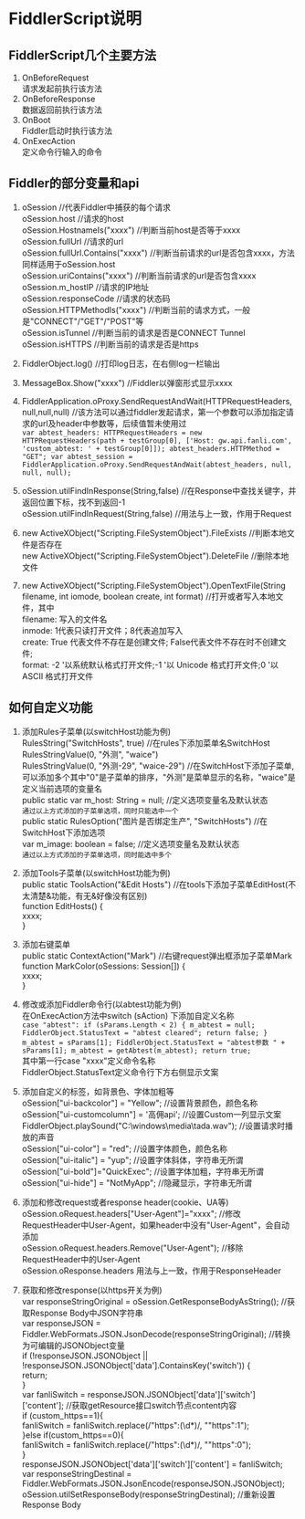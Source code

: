 # FiddlerScript说明
## FiddlerScript几个主要方法
1. OnBeforeRequest<br>
请求发起前执行该方法
2. OnBeforeResponse<br>
数据返回前执行该方法
3. OnBoot<br>
Fiddler启动时执行该方法
4. OnExecAction<br>
定义命令行输入的命令

## Fiddler的部分变量和api
1. oSession //代表Fiddler中捕获的每个请求<br>
oSession.host //请求的host<br>
oSession.HostnameIs("xxxx") //判断当前host是否等于xxxx<br>
oSession.fullUrl //请求的url<br>
oSession.fullUrl.Contains("xxxx") //判断当前请求的url是否包含xxxx，方法同样适用于oSession.host<br>
oSession.uriContains("xxxx") //判断当前请求的url是否包含xxxx<br>
oSession.m_hostIP //请求的IP地址<br>
oSession.responseCode //请求的状态码<br>
oSession.HTTPMethodIs("xxxx") //判断当前的请求方式，一般是"CONNECT"/"GET"/"POST"等<br>
oSession.isTunnel //判断当前的请求是否是CONNECT Tunnel<br>
oSession.isHTTPS //判断当前的请求是否是https

2. FiddlerObject.log() //打印log日志，在右侧log一栏输出

3. MessageBox.Show("xxxx") //Fiddler以弹窗形式显示xxxx

4. FiddlerApplication.oProxy.SendRequestAndWait(HTTPRequestHeaders,null,null,null) //该方法可以通过fiddler发起请求，第一个参数可以添加指定请求的url及header中参数等，后续值暂未使用过<br>
`var abtest_headers: HTTPRequestHeaders = new HTTPRequestHeaders(path + testGroup[0], ['Host: gw.api.fanli.com', 'custom_abtest: ' + testGroup[0]]);
abtest_headers.HTTPMethod = "GET";
var abtest_session = FiddlerApplication.oProxy.SendRequestAndWait(abtest_headers, null, null, null);`

5. oSession.utilFindInResponse(String,false) //在Response中查找关键字，并返回位置下标，找不到返回-1<br>
oSession.utilFindInRequest(String,false) //用法与上一致，作用于Request

6. new ActiveXObject("Scripting.FileSystemObject").FileExists //判断本地文件是否存在<br>
new ActiveXObject("Scripting.FileSystemObject").DeleteFile //删除本地文件

7. new ActiveXObject("Scripting.FileSystemObject").OpenTextFile(String filename, int iomode, boolean create, int format) //打开或者写入本地文件，其中<br>
filename: 写入的文件名<br>
inmode: 1代表只读打开文件；8代表追加写入<br>
create: True 代表文件不存在是创建文件; False代表文件不存在时不创建文件;<br>
format: -2 '以系统默认格式打开文件;-1 '以 Unicode 格式打开文件;0 '以 ASCII 格式打开文件

## 如何自定义功能
1. 添加Rules子菜单(以switchHost功能为例)<br>
RulesString("SwitchHosts", true) //在rules下添加菜单名SwitchHost<br>
RulesStringValue(0, "外测", "waice")<br>
RulesStringValue(0, "外测-29", "waice-29") //在SwitchHost下添加子菜单,可以添加多个其中"0"是子菜单的排序，"外测"是菜单显示的名称，"waice"是定义当前选项的变量名<br>
public static var m_host: String = null; //定义选项变量名及默认状态<br>
`通过以上方式添加的子菜单选项，同时只能选中一个`<br>
public static RulesOption("图片是否绑定生产", "SwitchHosts") //在SwitchHost下添加选项<br>
var m_image: boolean = false; //定义选项变量名及默认状态<br>
`通过以上方式添加的子菜单选项，同时能选中多个`

2. 添加Tools子菜单(以switchHost功能为例)<br>
public static ToolsAction("&Edit Hosts") //在tools下添加子菜单EditHost(不太清楚&功能，有无&好像没有区别)<br>
function EditHosts() {<br>
  xxxx;<br>
}

3. 添加右键菜单<br>
public static ContextAction("Mark") //右键request弹出框添加子菜单Mark<br>
function MarkColor(oSessions: Session[]) {<br>
    xxxx;<br>
}

4. 修改或添加Fiddler命令行(以abtest功能为例)<br>
在OnExecAction方法中switch (sAction) 下添加自定义名称<br>
`case "abtest":
  if (sParams.Length < 2) {
    m_abtest = null;
    FiddlerObject.StatusText = "abtest cleared";
    return false;
  }
  m_abtest = sParams[1];
  FiddlerObject.StatusText = "abtest参数 " + sParams[1];
  m_abtest = getAbtest(m_abtest);
  return true;`<br>
其中第一行case "xxxx"定义命令名称<br>
FiddlerObject.StatusText定义命令行下方右侧显示文案

5. 添加自定义的标签，如背景色、字体加粗等<br>
oSession["ui-backcolor"] = "Yellow"; //设置背景颜色，颜色名称<br>
oSession["ui-customcolumn"] = '高佣api'; //设置Custom一列显示文案<br>
FiddlerObject.playSound("C:\\windows\\media\\tada.wav"); //设置请求时播放的声音<br>
oSession["ui-color"] = "red"; //设置字体颜色，颜色名称<br>
oSession["ui-italic"] = "yup"; //设置字体斜体，字符串无所谓<br>
oSession["ui-bold"]="QuickExec";	//设置字体加粗，字符串无所谓<br>
oSession["ui-hide"] = "NotMyApp";	//隐藏显示，字符串无所谓<br>

6. 添加和修改request或者response header(cookie、UA等)<br>
oSession.oRequest.headers["User-Agent"]="xxxx"; //修改RequestHeader中User-Agent，如果header中没有"User-Agent"，会自动添加<br>
oSession.oRequest.headers.Remove("User-Agent"); //移除RequestHeader中的User-Agent<br>
oSession.oResponse.headers 用法与上一致，作用于ResponseHeader

7. 获取和修改response(以https开关为例)<br>
var responseStringOriginal = oSession.GetResponseBodyAsString(); //获取Response Body中JSON字符串 <br>
var responseJSON = Fiddler.WebFormats.JSON.JsonDecode(responseStringOriginal); //转换为可编辑的JSONObject变量<br>
if (!responseJSON.JSONObject ||<br> !responseJSON.JSONObject['data'].ContainsKey('switch')) {<br>
  return;<br>
}<br>
var fanliSwitch = responseJSON.JSONObject['data']['switch']['content']; //获取getResource接口switch节点content内容<br>
if (custom_https==1){<br>
  fanliSwitch = fanliSwitch.replace(/"https":(\d*)/, "\"https\":1");<br>
}else if(custom_https==0){<br>
  fanliSwitch = fanliSwitch.replace(/"https":(\d*)/, "\"https\":0");<br>
}<br>
responseJSON.JSONObject['data']['switch']['content'] = fanliSwitch;<br>
var responseStringDestinal = Fiddler.WebFormats.JSON.JsonEncode(responseJSON.JSONObject); <br>
oSession.utilSetResponseBody(responseStringDestinal); //重新设置Response Body<br>
